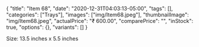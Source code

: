 {
    "title": "Item 68",
    "date": "2020-12-31T04:03:13-05:00",
    "tags": [],
    "categories": ["Trays"],
    "images": ["img/Item68.jpeg"],
    "thumbnailImage": "img/Item68.jpeg",
    "actualPrice": "₹ 600.00",
    "comparePrice": "",
    "inStock": true,
    "options": {},
    "variants": []
}


Size: 13.5 inches x 5.5 inches